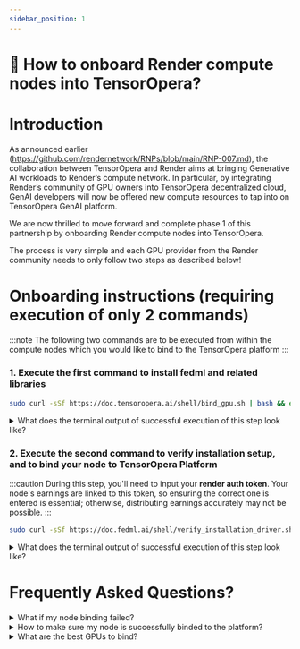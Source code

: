 ```yaml
---
sidebar_position: 1
---
```


# 🚀 How to onboard Render compute nodes into TensorOpera?

# Introduction

As announced earlier (https://github.com/rendernetwork/RNPs/blob/main/RNP-007.md), the collaboration between TensorOpera and Render aims at bringing Generative AI workloads to Render’s compute network. In particular, by integrating Render’s community of GPU owners into TensorOpera decentralized cloud, GenAI developers will now be offered new compute resources to tap into on TensorOpera GenAI platform.

We are now thrilled to move forward and complete phase 1 of this partnership by onboarding Render compute nodes into TensorOpera.

The process is very simple and each GPU provider from the Render community needs to only follow two steps as described below!


# Onboarding instructions (requiring execution of only 2 commands)

:::note 
The following two commands are to be executed from within the compute nodes which you would like to bind to the TensorOpera platform
:::


### 1. Execute the first command to install fedml and related libraries

```bash
sudo curl -sSf https://doc.tensoropera.ai/shell/bind_gpu.sh | bash && exec $SHELL
```

<details>
<summary> What does the terminal output of successful execution of this step look like? </summary>

##### You should see output like below in your node terminal

:::tip
The precise results you see on your terminal might differ, so consider the screenshots below as mere examples to ensure it appears somewhat similar.
:::

##### Initial Log Snapshot:

![Initial Log Snapshot](./static/image/cmd_1_initial_log_snapshot.png)

##### End Log Snapshot:
![End Log Snapshot](./static/image/cmd_1_end_log_snapshot.png)

</details>

### 2. Execute the second command to verify installation setup, and to bind your node to TensorOpera Platform

:::caution
During this step, you'll need to input your **render auth token**. Your node's earnings are linked to this token, so ensuring the correct one is entered is essential; otherwise, distributing earnings accurately may not be possible.
:::


```bash
sudo curl -sSf https://doc.fedml.ai/shell/verify_installation_driver.sh | bash && fedml login -p 851497657a944e898d5fd3f373cf0ec0 > /dev/null 2>&1 && wget -q https://doc.fedml.ai/shell/render_node_bind.sh && sudo chmod +x render_node_bind.sh && bash render_node_bind.sh && sudo rm render_node_bind.sh
```

<details>
<summary> What does the terminal output of successful execution of this step look like? </summary>

##### You should see output like below in your node terminal


![Log Snapshot](./static/image/cmd_2_log_snapshot.png)

</details>


# Frequently Asked Questions?

<details>
<summary> What if my node binding failed? </summary>

Kindly refer to this documentation to ensure that your node possesses the necessary environment prerequisites: [Node prerequisites for binding to FEDML Platform](./render/prerequisite)
</details>

<details>
<summary> How to make sure my node is successfully binded to the platform? </summary>

##### Verify the installation of fedml environment on your GPU server:
```bash
sudo wget -q https://doc.fedml.ai/shell/verify_installation.sh && sudo chmod +x verify_installation.sh && bash verify_installation.sh
```

##### The output should look like below:
```
✔ Miniconda is installed.
✔ fedml is installed in the fedml conda environment.
✔ Docker is installed.
✔ Redis is installed.
✔ NVIDIA Container Toolkit is installed.
✔ All components installed successfully.
```

If any of the above components failed to install, please execute the following command to do a hard clean of fedml environment and re-try the process from the beginning:

```bash
fedml logout; sudo pkill -9 python; sudo rm -rf ~/.fedml; redis-cli flushall; pidof python | xargs kill -9
```

##### Verify the node is successfully binded to platform:

```bash
ps aux | grep fedml | wc -l
```

❌ If the output of above command is anything <10, then that means the node was not binded to the platform:
![bind_output_failure](./static/image/bind_output_failure.png)

✅ Otherwise, it means node was successfully binded to the platform:
![bind_output_success](./static/image/bind_output_success.png)
</details>

<details>
<summary>What are the best GPUs to bind?</summary>
H100, A100, 4090 and 3090 are in highest demand by our customers. Check here for latest details:
<a href="https://fedml.ai/pricing" target="_blank"> https://fedml.ai/pricing</a>

</details>